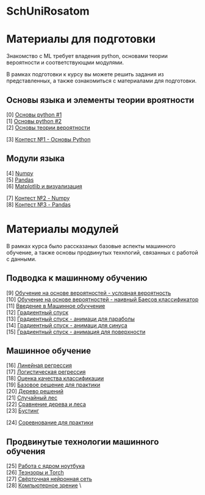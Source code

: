 # SchUniRosatom

# Материалы для подготовки

Знакомство с ML требует владения python, основами теории вероятности и соответствующми модулями. 

В рамках подготовки к курсу вы можете решить задания из представленных, а также ознакомиться с материалами для подготовки.

## Основы языка и элементы теории вроятности

[0] [Основы python #1](https://github.com/ShadarRim/SchUniRosatom1/blob/main/00_%D0%9E%D1%81%D0%BD%D0%BE%D0%B2%D1%8B_Python_1.ipynb) \
[1] [Основы python #2](https://github.com/ShadarRim/SchUniRosatom1/blob/main/01_%D0%9E%D1%81%D0%BD%D0%BE%D0%B2%D1%8B_Python_2.ipynb) \
[2] [Основы теории вероятности](https://github.com/ShadarRim/SchUniRosatom1/blob/main/02_%D0%97%D0%BD%D0%B0%D0%BA%D0%BE%D0%BC%D1%81%D1%82%D0%B2%D0%BE%20%D1%81%20%D1%8D%D0%BB%D0%B5%D0%BC%D0%B5%D0%BD%D1%82%D0%B0%D0%BC%D0%B8%20%D0%A2%D0%92%D0%B8%D0%9C%D0%A1.ipynb)

[3] [Контест №1 - Основы Python](https://contest.yandex.ru/contest/55745/enter/)

## Модули языка

[4] [Numpy](https://github.com/ShadarRim/SchUniRosatom1/blob/main/03_Numpy.ipynb) \
[5] [Pandas](https://github.com/ShadarRim/SchUniRosatom1/blob/main/04_Pandas.ipynb) \
[6] [Matplotlib и визуализация](https://github.com/ShadarRim/SchUniRosatom1/blob/main/05_Matplotlib.ipynb) 

[7]	[Контест №2 - Numpy](https://contest.yandex.ru/contest/55700/enter) \
[8]	[Контест №3 - Pandas](https://contest.yandex.ru/contest/55701/enter) 

# Материалы модулей

В рамках курса было рассказаных базовые аспекты машинного обучение, а также основы продвинутых технлогий, связанных с работой с данными.

## Подводка к машинному обучению

[9] [Обучение на основе вероятностей - условная вероятность](https://github.com/ShadarRim/SchUniRosatom1/blob/main/07_%D0%A3%D1%81%D0%BB%D0%BE%D0%B2%D0%BD%D0%B0%D1%8F%20%D0%B2%D0%B5%D1%80%D0%BE%D1%8F%D1%82%D0%BD%D0%BE%D1%81%D1%82%D1%8C.ipynb) \
[10] [Обучение на основе вероятностей - наивный Баесов классификатор](https://github.com/ShadarRim/SchUniRosatom1/blob/main/08_%D0%9D%D0%B0%D0%B8%D0%B2%D0%BD%D1%8B%D0%B9_%D0%B1%D0%B0%D0%B5%D1%81.ipynb) \
[11] [Введение в Машинное обуччение](https://github.com/ShadarRim/SchUniRosatom1/blob/main/09_%D0%92%D0%B2%D0%B5%D0%B4%D0%B5%D0%BD%D0%B8%D0%B5%20%D0%B2%20ML.pptx) \
[12] [Градиентный спуск](https://github.com/ShadarRim/SchUniRosatom1/blob/main/10_%D0%93%D1%80%D0%B0%D0%B4%D0%B8%D0%B5%D0%BD%D1%82%D0%BD%D1%8B%D0%B9%20%D1%81%D0%BF%D1%83%D1%81%D0%BA.ipynb) \
[13] [Градиентный спуск - анимаци для параболы](https://github.com/ShadarRim/SchUniRosatom1/blob/main/10_1_%D0%9F%D0%B0%D1%80%D0%B0%D0%B1%D0%BE%D0%BB%D0%B0.gif) \
[14] [Градиентный спуск - анимаци для синуса](https://github.com/ShadarRim/SchUniRosatom1/blob/main/10_2_%D0%A1%D0%B8%D0%BD%D1%83%D1%81.gif) \
[15] [Градиентный спуск - анимация для поверхности](https://github.com/ShadarRim/SchUniRosatom1/blob/main/10_3%20%D0%9F%D0%BE%D0%B2%D0%B5%D1%80%D1%85%D0%BD%D0%BE%D1%81%D1%82%D1%8C.gif)

## Машинное обучение

[16] [Линейная регрессия](https://github.com/ShadarRim/SchUniRosatom1/blob/main/11_%D0%9B%D0%B8%D0%BD%D0%B5%D0%B9%D0%BD%D1%8B%D0%B5_%D0%BC%D0%B5%D1%82%D0%BE%D0%B4%D1%8B_%D1%80%D0%B5%D0%B3%D1%80%D0%B5%D1%81%D1%81%D0%B8%D0%B8_%D0%9B%D0%B8%D0%BD%D0%B5%D0%B9%D0%BD%D0%B0%D1%8F_%D1%80%D0%B5%D0%B3%D1%80%D0%B5%D1%81%D1%81%D0%B8%D1%8F.ipynb) \
[17] [Логистическая регрессия](https://github.com/ShadarRim/SchUniRosatom1/blob/main/12_%D0%9B%D0%BE%D0%B3%D0%B8%D1%81%D1%82%D0%B8%D1%87%D0%B5%D1%81%D0%BA%D0%B0%D1%8F_%D1%80%D0%B5%D0%B3%D1%80%D0%B5%D1%81%D1%81%D0%B8%D1%8F.ipynb) \
[18] [Оценка качества классификации](https://github.com/ShadarRim/SchUniRosatom1/blob/main/13_%D0%9E%D1%86%D0%B5%D0%BD%D0%BA%D0%B0_%D0%BA%D0%B0%D1%87%D0%B5%D1%81%D1%82%D0%B2%D0%B0_%D0%BA%D0%BB%D0%B0%D1%81%D1%81%D0%B8%D1%84%D0%B8%D0%BA%D0%B0%D1%86%D0%B8%D0%B8.ipynb) \
[19] [Базовое решение для практики](https://github.com/ShadarRim/SchUniRosatom1/blob/main/14_%D0%97%D0%B0%D0%B4%D0%B0%D1%87%D0%B0%20%D0%B4%D0%BB%D1%8F%20%D0%BF%D1%80%D0%B0%D0%BA%D1%82%D0%B8%D0%BA%D0%BE%D0%B5%20%D1%80%D0%B5%D1%88%D0%B5%D0%BD%D0%B8%D0%B5%20-%20%D0%B1%D0%B0%D0%B7%D0%BE%D0%B2%D0%BE%D0%B5%20%D1%80%D0%B5%D1%88%D0%B5%D0%BD%D0%B8%D0%B5.ipynb) \
[20] [Дерево решений](https://github.com/ShadarRim/SchUniRosatom1/blob/main/15_%D0%94%D0%B5%D1%80%D0%B5%D0%B2%D0%BE_%D1%80%D0%B5%D1%88%D0%B5%D0%BD%D0%B8%D1%8F.ipynb) \
[21] [Случайный лес](https://github.com/ShadarRim/SchUniRosatom1/blob/main/16_%D0%A1%D0%BB%D1%83%D1%87%D0%B0%D0%B9%D0%BD%D1%8B%D0%B9_%D0%BB%D0%B5%D1%81.ipynb) \
[22] [Сравнение дерева и леса](https://github.com/ShadarRim/SchUniRosatom1/blob/main/17_%D0%A1%D1%80%D0%B0%D0%B2%D0%BD%D0%B5%D0%BD%D0%B8%D0%B5_%D0%BB%D0%B5%D1%81%D0%B0_%D0%B8_%D0%B4%D0%B5%D1%80%D0%B5%D0%B2%D0%B0_%2B_%D0%BF%D0%BE%D0%B4%D0%B1%D0%BE%D1%80_%D0%BF%D0%B0%D1%80%D0%B0%D0%BC%D0%B5%D1%82%D1%80%D0%BE%D0%B2.ipynb) \
[23] [Бустинг](https://github.com/ShadarRim/SchUniRosatom1/blob/main/18_%D0%91%D1%83%D1%81%D1%82%D0%B8%D0%BD%D0%B3.ipynb)

[24] [Соревнование для практики](https://www.kaggle.com/competitions/oilgas-field-prediction/overview)

## Продвинутые технологии машинного обучения

[25] [Работа с ядром ноутбука](https://github.com/ShadarRim/SchUniRosatom1/blob/main/19_%D0%9A%D0%BE%D0%BC%D0%B0%D0%BD%D0%B4%D1%8B_%D0%B8_%D1%8F%D0%B4%D1%80%D0%BE_%D0%BD%D0%BE%D1%83%D1%82%D0%B1%D1%83%D0%BA%D0%B0.ipynb) \
[26] [Тезнзоры и Torch](https://github.com/ShadarRim/SchUniRosatom1/blob/main/20_%D0%A2%D0%B5%D0%BD%D0%B7%D0%BE%D1%80%D1%8B_Torch.ipynb) \
[27] [Свёрточная нейронная сеть](https://github.com/ShadarRim/SchUniRosatom1/blob/main/21_%D0%9F%D1%80%D0%BE%D1%81%D1%82%D0%B0%D1%8F_%D0%BD%D0%B5%D0%B9%D1%80%D0%BE%D0%BD%D0%BD%D0%B0%D1%8F_%D1%81%D0%B5%D1%81%D1%82%D1%8C.ipynb) \
[28] [Компьютерное зрение](https://github.com/ShadarRim/SchUniRosatom1/blob/main/22_%D0%A0%D0%B0%D0%B1%D0%BE%D1%82%D0%B0_%D1%81_%D0%B8%D0%B7%D0%BE%D0%B1%D1%80%D0%B0%D0%B6%D0%B5%D0%BD%D0%B8%D1%8F%D0%BC%D0%B8.ipynb) \
